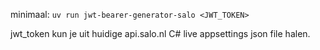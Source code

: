 minimaal: `uv run jwt-bearer-generator-salo <JWT_TOKEN>`

jwt_token kun je uit huidige api.salo.nl C# live appsettings json file halen.